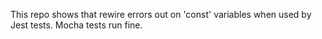 This repo shows that rewire errors out on 'const' variables when used by Jest tests. Mocha tests run fine.

